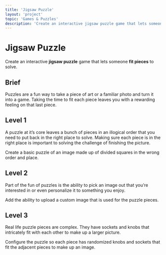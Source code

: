 ```yaml
---
title: 'Jigsaw Puzzle'
layout: 'project'
topic: 'Games & Puzzles'
description: 'Create an interactive jigsaw puzzle game that lets someone fit pieces to solve.'
---
```



# Jigsaw Puzzle

Create an interactive <strong className="color-blue">jigsaw puzzle</strong> game that lets someone <strong className="color-purple">fit pieces</strong> to solve.

## Brief

Puzzles are a fun way to take a piece of art or a familiar photo and turn it into a game. Taking the time to fit each piece leaves you with a rewarding feeling on that last piece.

## Level 1

A puzzle at it’s core leaves a bunch of pieces in an illogical order that you need to put back in the right place to solve. Making sure each piece is in the right place is important to solving the challenge of finishing the picture.

Create a basic puzzle of an image made up of divided squares in the wrong order and place.

## Level 2

Part of the fun of puzzles is the ability to pick an image out that you’re interested in or even personalize it to something you enjoy.

Add the ability to upload a custom image that is used for the puzzle pieces.

## Level 3

Real life puzzle pieces are complex. They have sockets and knobs that intricately fit with each other to make up a larger picture.

Configure the puzzle so each piece has randomized knobs and sockets that fit the adjacent pieces to make up an image.


